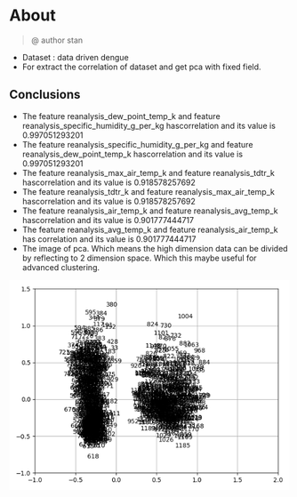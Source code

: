 # About

> @ author stan

- Dataset : data driven dengue
- For extract the correlation of dataset and get pca with fixed field.

## Conclusions

- The feature reanalysis_dew_point_temp_k and feature reanalysis_specific_humidity_g_per_kg hascorrelation and its value is 0.997051293201
- The feature reanalysis_specific_humidity_g_per_kg and feature reanalysis_dew_point_temp_k hascorrelation and its value is 0.997051293201
- The feature reanalysis_max_air_temp_k and feature reanalysis_tdtr_k hascorrelation and its value is 0.918578257692
- The feature reanalysis_tdtr_k and feature reanalysis_max_air_temp_k hascorrelation and its value is 0.918578257692
- The feature reanalysis_air_temp_k and feature reanalysis_avg_temp_k hascorrelation and its value is 0.901777444717
- The feature reanalysis_avg_temp_k and feature reanalysis_air_temp_k has correlation and its value is 0.901777444717
- The image of pca. Which means the high dimension data can be divided by reflecting to 2 dimension space. Which this maybe useful for advanced clustering.


![pca](Figure_1.png)

